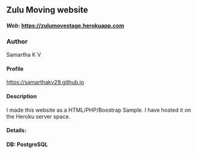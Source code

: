 ## Zulu Moving website
#### **_Web_**: https://zulumovestage.herokuapp.com

### Author
Samartha K V
#### Profile
https://samarthakv29.github.io


#### Description
I made this website as a HTML/PHP/Boostrap Sample. I have hosted it on the Heroku server space. 
#### Details:
#### __DB__: PostgreSQL

